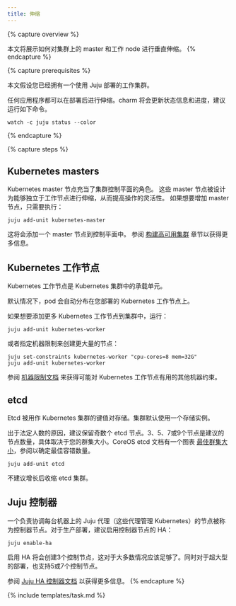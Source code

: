 ```yaml
---
title: 伸缩
---
```

<!--
---
title: Scaling
---
-->

{% capture overview %}
<!--
This page shows how to horizontally scale master and worker nodes on a cluster.
-->
本文将展示如何对集群上的 master 和工作 node 进行垂直伸缩。
{% endcapture %}

{% capture prerequisites %}
<!--
This page assumes you have a working Juju deployed cluster.

Any of the applications can be scaled out post-deployment. The charms
update the status messages with progress, so it is recommended to run.
-->
本文假设您已经拥有一个使用 Juju 部署的工作集群。

任何应用程序都可以在部署后进行伸缩。charm 将会更新状态信息和进度，建议运行如下命令。

```
watch -c juju status --color
```
{% endcapture %}

{% capture steps %}
## Kubernetes masters

<!--
The provided Kubernetes master nodes act as a control plane for the cluster.
The deployment has been designed so that these nodes can be scaled independently
of worker nodes to allow for more operational flexibility.
To scale a master node up, simply execute:
-->
Kubernetes master 节点充当了集群控制平面的角色。
这些 master 节点被设计为能够独立于工作节点进行伸缩，从而提高操作的灵活性。
如果想要增加 master 节点，只需要执行：

    juju add-unit kubernetes-master

<!--
This will add another master node to the control plane.
See the [building high-availability clusters](/docs/admin/high-availability)
section of the documentation for more information.
-->
这将会添加一个 master 节点到控制平面中。
参阅 [构建高可用集群](/docs/admin/high-availability) 章节以获得更多信息。

<!--
## Kubernetes workers

The kubernetes-worker nodes are the load-bearing units of a Kubernetes cluster.

By default pods are automatically spread throughout the kubernetes-worker units
that you have deployed.

To add more kubernetes-worker units to the cluster:
-->
## Kubernetes 工作节点

Kubernetes 工作节点是 Kubernetes 集群中的承载单元。

默认情况下，pod 会自动分布在您部署的 Kubernetes 工作节点上。

如果想要添加更多 Kubernetes 工作节点到集群中，运行：

```
juju add-unit kubernetes-worker
```

<!--
or specify machine constraints to create larger nodes:
-->
或者指定机器限制来创建更大量的节点：

```
juju set-constraints kubernetes-worker "cpu-cores=8 mem=32G"
juju add-unit kubernetes-worker
```

<!--
Refer to the
[machine constraints documentation](https://jujucharms.com/docs/stable/charms-constraints)
for other machine constraints that might be useful for the kubernetes-worker units.
-->
参阅 [机器限制文档](https://jujucharms.com/docs/stable/charms-constraints) 来获得可能对 Kubernetes 工作节点有用的其他机器约束。

## etcd

<!--
Etcd is used as a key-value store for the Kubernetes cluster. The bundle
defaults to one instance in this cluster.

For quorum reasons it is recommended to keep an odd number of etcd nodes. 3, 5, 7, and 9 nodes are the recommended amount of nodes, depending on your cluster size. The CoreOS etcd documentation has a chart for the
[optimal cluster size](https://coreos.com/etcd/docs/latest/admin_guide.html#optimal-cluster-size)
to determine fault tolerance.

To add an etcd unit: 
-->
Etcd 被用作 Kubernetes 集群的键值对存储。集群默认使用一个存储实例。

出于法定人数的原因，建议保留奇数个 etcd 节点。3、5、7或9个节点是建议的节点数量，具体取决于您的群集大小。CoreOS etcd 文档有一个图表
[最佳群集大小](https://coreos.com/etcd/docs/latest/admin_guide.html#optimal-cluster-size)，参阅以确定最佳容错数量。

```
juju add-unit etcd
```

<!--
Shrinking of an etcd cluster after growth is not recommended.
-->
不建议增长后收缩 etcd 集群。

<!--
## Juju controller
-->
## Juju 控制器

<!--
A single node is responsible for coordinating with all the Juju agents
on each machine that manage Kubernetes; it is called the controller node.
For production deployments it is recommended to enable HA of the controller node:
-->
一个负责协调每台机器上的 Juju 代理（这些代理管理 Kubernetes）的节点被称为控制器节点。对于生产部署，建议启用控制器节点的 HA：

    juju enable-ha
    
<!--
Enabling HA results in 3 controller nodes, this should be sufficient for most use cases. 5 and 7 controller nodes are also supported for extra large deployments. 
    
Refer to the [Juju HA controller documentation](https://jujucharms.com/docs/2.2/controllers-ha) for more information.
-->
启用 HA 将会创建3个控制节点，这对于大多数情况应该足够了。同时对于超大型的部署，也支持5或7个控制节点。

参阅 [Juju HA 控制器文档](https://jujucharms.com/docs/2.2/controllers-ha) 以获得更多信息。
{% endcapture %}

{% include templates/task.md %}
